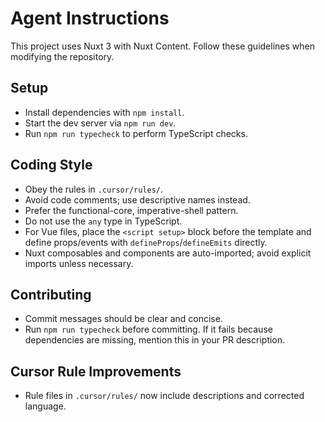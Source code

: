 # Agent Instructions

This project uses Nuxt 3 with Nuxt Content. Follow these guidelines when modifying the repository.

## Setup
- Install dependencies with `npm install`.
- Start the dev server via `npm run dev`.
- Run `npm run typecheck` to perform TypeScript checks.

## Coding Style
- Obey the rules in `.cursor/rules/`.
- Avoid code comments; use descriptive names instead.
- Prefer the functional-core, imperative-shell pattern.
- Do not use the `any` type in TypeScript.
- For Vue files, place the `<script setup>` block before the template and define props/events with `defineProps`/`defineEmits` directly.
- Nuxt composables and components are auto-imported; avoid explicit imports unless necessary.

## Contributing
- Commit messages should be clear and concise.
- Run `npm run typecheck` before committing. If it fails because dependencies are missing, mention this in your PR description.

## Cursor Rule Improvements
- Rule files in `.cursor/rules/` now include descriptions and corrected language.
